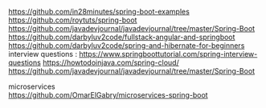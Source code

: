 https://github.com/in28minutes/spring-boot-examples  
https://github.com/roytuts/spring-boot  
https://github.com/javadevjournal/javadevjournal/tree/master/Spring-Boot  
https://github.com/darbyluv2code/fullstack-angular-and-springboot  
https://github.com/darbyluv2code/spring-and-hibernate-for-beginners  
interview questions : https://www.springboottutorial.com/spring-interview-questions
https://howtodoinjava.com/spring-cloud/
https://github.com/javadevjournal/javadevjournal/tree/master/Spring-Boot


microservices  
https://github.com/OmarElGabry/microservices-spring-boot
